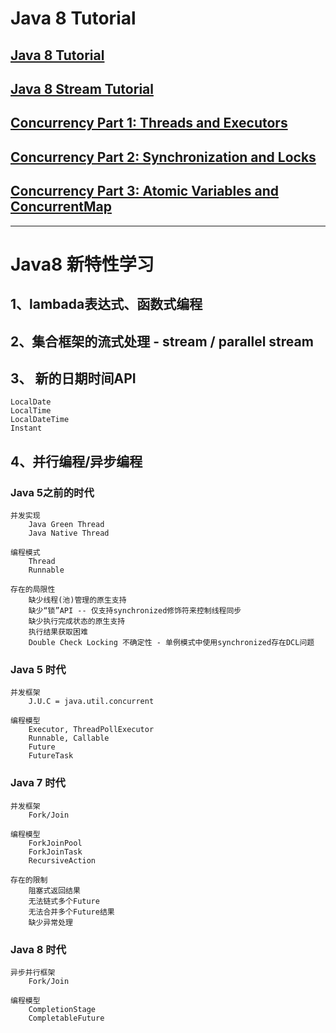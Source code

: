 # Java 8  Tutorial
## [Java 8 Tutorial](http://winterbe.com/posts/2014/03/16/java-8-tutorial/)

## [Java 8 Stream Tutorial](http://winterbe.com/posts/2014/07/31/java8-stream-tutorial-examples/)

## [Concurrency Part 1: Threads and Executors](http://winterbe.com/posts/2015/04/07/java8-concurrency-tutorial-thread-executor-examples/)

## [Concurrency Part 2: Synchronization and Locks](http://winterbe.com/posts/2015/04/30/java8-concurrency-tutorial-synchronized-locks-examples/)

## [Concurrency Part 3: Atomic Variables and ConcurrentMap](http://winterbe.com/posts/2015/05/22/java8-concurrency-tutorial-atomic-concurrent-map-examples/)


-------


# Java8 新特性学习

## 1、lambada表达式、函数式编程



## 2、集合框架的流式处理 - stream / parallel stream




## 3、 新的日期时间API
	LocalDate
	LocalTime
	LocalDateTime
	Instant


## 4、并行编程/异步编程

### Java 5之前的时代
	并发实现
		Java Green Thread
		Java Native Thread

	编程模式
		Thread
		Runnable
	
	存在的局限性
		缺少线程(池)管理的原生支持
		缺少“锁”API -- 仅支持synchronized修饰符来控制线程同步
		缺少执行完成状态的原生支持
		执行结果获取困难 
		Double Check Locking 不确定性 - 单例模式中使用synchronized存在DCL问题



### Java 5 时代
	并发框架
		J.U.C = java.util.concurrent
	
	编程模型
		Executor, ThreadPollExecutor
		Runnable, Callable
		Future
		FutureTask


### Java 7 时代
	并发框架
		Fork/Join

	编程模型
		ForkJoinPool
		ForkJoinTask
		RecursiveAction

	存在的限制
		阻塞式返回结果
		无法链式多个Future
		无法合并多个Future结果
		缺少异常处理	


### Java 8 时代
	异步并行框架 
		Fork/Join
	
	编程模型
		CompletionStage
		CompletableFuture
		
		


